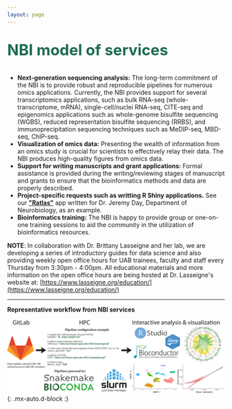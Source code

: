 ```yaml
---
layout: page
---
```


<p style="color:#1E6B52;font-size:35px;"><strong>NBI model of services</strong></p>

* __Next-generation sequencing analysis:__ The long-term commitment of the NBI is to provide robust and reproducible
pipelines for numerous omics applications. Currently, the NBI provides support for several transcriptomics
applications, such as bulk RNA-seq (whole-transcriptome, mRNA), single-cell/nuclei RNA-seq, CITE-seq and epigenomics
applications such as whole-genome bisulfite sequencing (WGBS), reduced representation bisulfite sequencing (RRBS), and
immunoprecipitation sequencing techniques such as MeDIP-seq, MBD-seq, ChIP-seq.
* __Visualization of omics data:__ Presenting the wealth of information from an omics study is crucial for scientists to
effectively relay their data. The NBI produces high-quality figures from omics data.
* __Support for writing manuscripts and grant applications:__ Formal assistance is provided during the writing/reviewing
stages of manuscript and grants to ensure that the bioinformatics methods and data are properly described.
* __Project-specific requests such as writting R Shiny applications.__ See our [__"Ratlas"__](https://day-lab.shinyapps.io/ratlas/) app written for Dr. Jeremy Day, Department of Neurobiology, as an example.
* __Bioinformatics training:__ The NBI is happy to provide group or one-on-one training sessions to aid the community in the
utilization of bioinformatics resources.

__NOTE__: In collaboration with Dr. Brittany Lasseigne and her lab, we are developing a series of introductory guides for data science and also providing weekly open office hours for UAB trainees, faculty and staff every Thursday from 3:30pm - 4:00pm. All educational materials and more information on the open office hours are being hosted at Dr. Lasseigne's website at: [https://www.lasseigne.org/education/](https://www.lasseigne.org/education/)

-------------

__Representative workflow from NBI services__

![NBI_workflow](/assets/img/Representative_workflow.png){: .mx-auto.d-block :}
